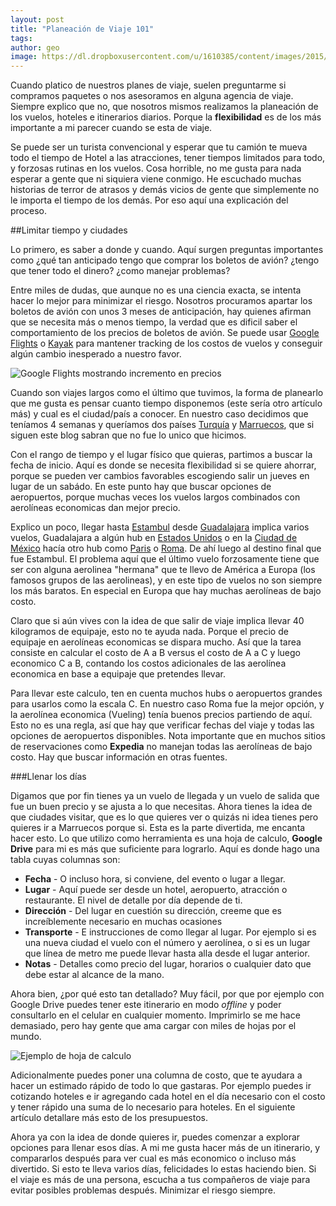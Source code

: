 ```yaml
---
layout: post
title: "Planeación de Viaje 101"
tags: 
author: geo
image: https://dl.dropboxusercontent.com/u/1610385/content/images/2015/03/Ejemplo-1.png
---
```

Cuando platico de nuestros planes de viaje, suelen preguntarme si compramos paquetes o nos asesoramos en alguna agencia de viaje. Siempre explico que no, que nosotros mismos realizamos la planeación de los vuelos, hoteles e itinerarios diarios. Porque la **flexibilidad** es de los más importante a mi parecer cuando se esta de viaje.

Se puede ser un turista convencional y esperar que tu camión te mueva todo el tiempo de Hotel a las atracciones, tener tiempos limitados para todo, y forzosas rutinas en los vuelos. Cosa horrible, no me gusta para nada esperar a gente que ni siquiera viene conmigo. He escuchado muchas historias de terror de atrasos y demás vicios de gente que simplemente no le importa el tiempo de los demás. Por eso aquí una explicación del proceso.

##Limitar tiempo y ciudades

Lo primero, es saber a donde y cuando. Aquí surgen preguntas importantes como ¿qué tan anticipado tengo que comprar los boletos de avión? ¿tengo que tener todo el dinero? ¿como manejar problemas?

Entre miles de dudas, que aunque no es una ciencia exacta, se intenta hacer lo mejor para minimizar el riesgo. Nosotros procuramos apartar los boletos de avión con unos 3 meses de anticipación, hay quienes afirman que se necesita más o menos tiempo, la verdad que es dificil saber el comportamiento de los precios de boletos de avión. Se puede usar [Google Flights](http://flights.google.com) o [Kayak](http://www.kayak.com.mx) para mantener tracking de los costos de vuelos y conseguir algún cambio inesperado a nuestro favor.

![Google Flights mostrando incremento en precios](https://dl.dropboxusercontent.com/u/1610385/content/images/2015/03/Google.png)

Cuando son viajes largos como el último que tuvimos, la forma de planearlo que me gusta es pensar cuanto tiempo disponemos (este sería otro artículo más) y cual es el ciudad/país a conocer. En nuestro caso decidimos que teníamos 4 semanas y queríamos dos países [Turquía](/tag/turquia) y [Marruecos](/tag/marruecos), que si siguen este blog sabran que no fue lo unico que hicimos.

Con el rango de tiempo y el lugar físico que quieras, partimos a buscar la fecha de inicio. Aquí es donde se necesita flexibilidad si se quiere ahorrar, porque se pueden ver cambios favorables escogiendo salir un jueves en lugar de un sabádo. En este punto hay que buscar opciones de aeropuertos, porque muchas veces los vuelos largos combinados con aerolíneas economicas dan mejor precio. 

Explico un poco, llegar hasta [Estambul](/tag/estambul) desde [Guadalajara](/tag/guadalajara) implica varios vuelos, Guadalajara a algún hub en [Estados Unidos](/tag/estados-unidos) o en la [Ciudad de México](/tag/df) hacía otro hub como [Paris](/tag/paris) o [Roma](/tag/roma). De ahí luego al destino final que fue Estambul. El problema aquí que el último vuelo forzosamente tiene que ser con alguna aerolinea "hermana" que te llevo de América a Europa (los famosos grupos de las aerolineas), y en este tipo de vuelos no son siempre los más baratos. En especial en Europa que hay muchas aerolíneas de bajo costo.

Claro que si aún vives con la idea de que salir de viaje implica llevar 40 kilogramos de equipaje, esto no te ayuda nada. Porque el precio de equipaje en aerolíneas economicas se dispara mucho. Así que la tarea consiste en calcular el costo de A a B versus el costo de A a C y luego economico C a B, contando los costos adicionales de las aerolínea economica en base a equipaje que pretendes llevar.

Para llevar este calculo, ten en cuenta muchos hubs o aeropuertos grandes para usarlos como la escala C. En nuestro caso Roma fue la mejor opción, y la aerolínea economica (Vueling) tenía buenos precios partiendo de aquí. Esto no es una regla, así que hay que verificar fechas del viaje y todas las opciones de aeropuertos disponibles. Nota importante que en muchos sitios de reservaciones como **Expedia** no manejan todas las aerolíneas de bajo costo. Hay que buscar información en otras fuentes.

###Llenar los días

Digamos que por fin tienes ya un vuelo de llegada y un vuelo de salida que fue un buen precio y se ajusta a lo que necesitas. Ahora tienes la idea de que ciudades visitar, que es lo que quieres ver o quizás ni idea tienes pero quieres ir a Marruecos porque si. Esta es la parte divertida, me encanta hacer esto. Lo que utilizo como herramienta es una hoja de calculo, **Google Drive** para mi es más que suficiente para lograrlo. Aquí es donde hago una tabla cuyas columnas son:

* **Fecha**	- O incluso hora, si conviene, del evento o lugar a llegar.
* **Lugar** - Aquí puede ser desde un hotel, aeropuerto, atracción o restaurante. El nivel de detalle por día depende de ti.	
* **Dirección** - Del lugar en cuestión su dirección, creeme que es increíblemente necesario en muchas ocasiones	
* **Transporte** - E instrucciones de como llegar al lugar. Por ejemplo si es una nueva ciudad el vuelo con el número y aerolínea, o si es un lugar que línea de metro me puede llevar hasta alla desde el lugar anterior.	
* **Notas** - Detalles como precio del lugar, horarios o cualquier dato que debe estar al alcance de la mano.

Ahora bien, ¿por qué esto tan detallado? Muy fácil, por que por ejemplo con Google Drive puedes tener este itinerario en modo *offline* y poder consultarlo en el celular en cualquier momento. Imprimirlo se me hace demasiado, pero hay gente que ama cargar con miles de hojas por el mundo.

![Ejemplo de hoja de calculo](https://dl.dropboxusercontent.com/u/1610385/content/images/2015/03/Ejemplo.png)

Adicionalmente puedes poner una columna de costo, que te ayudara a hacer un estimado rápido de todo lo que gastaras. Por ejemplo puedes ir cotizando hoteles e ir agregando cada hotel en el día necesario con el costo y tener rápido una suma de lo necesario para hoteles. En el siguiente artículo detallare más esto de los presupuestos.

Ahora ya con la idea de donde quieres ir, puedes comenzar a explorar opciones para llenar esos días. A mi me gusta hacer más de un itinerario, y compararlos después para ver cual es más economico o incluso más divertido. Si esto te lleva varios días, felicidades lo estas haciendo bien. Si el viaje es más de una persona, escucha a tus compañeros de viaje para evitar posibles problemas después. Minimizar el riesgo siempre.